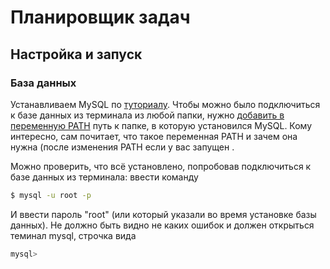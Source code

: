 # Планировщик задач

## Настройка и запуск

### База данных

Устанавливаем MySQL по [туториалу](https://metanit.com/sql/mysql/1.1.php). Чтобы можно было подключиться к базе данных из терминала из любой папки, нужно [добавить в переменную PATH](https://www.tutorialspoint.com/adding-mysql-to-windows-path) путь к папке, в которую установился MySQL. Кому интересно, сам почитает, что такое переменная PATH и зачем она нужна (после изменения PATH если у вас запущен .

Можно проверить, что всё установлено, попробовав подключиться к базе данных из терминала: ввести команду

```bash
$ mysql -u root -p
```

И ввести пароль "root" (или который указали во время установке базы данных). Не должно быть видно не каких ошибок и должен открыться теминал mysql, строчка вида

```bash
mysql>
```

